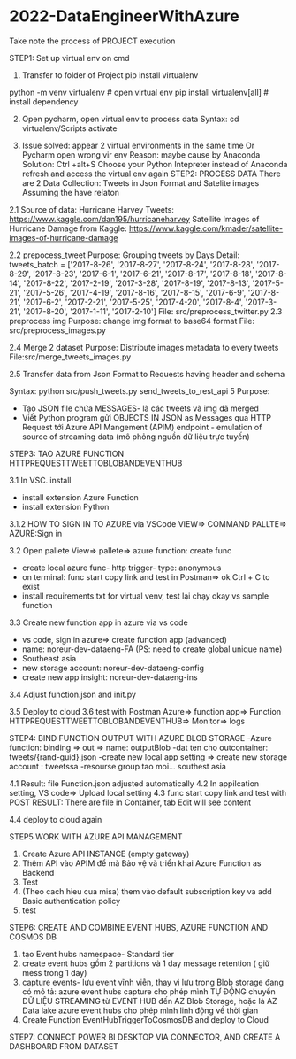 # 2022-DataEngineerWithAzure
Take note the process of PROJECT execution

STEP1: Set up virtual env on cmd
1. Transfer to folder of Project
pip install virtualenv 

python -m venv virtualenv # open virtual env
pip install virtualenv[all] # install dependency

2. Open pycharm, open virtual env to process data
Syntax:
cd virtualenv/Scripts
activate

3. Issue solved: appear 2 virtual environments in the same time Or Pycharm open wrong vir env
Reason: maybe cause by Anaconda
Solution: 
	Ctrl +alt+S
	Choose your Python Intepreter instead of Anaconda
	refresh and access the virtual env again
STEP2: PROCESS DATA
There are 2 Data Collection: Tweets in Json Format and Satelite images
Assuming the have relaton

2.1 Source of data:
Hurricane Harvey Tweets: https://www.kaggle.com/dan195/hurricaneharvey 
Satellite Images of Hurricane Damage from Kaggle: https://www.kaggle.com/kmader/satellite-images-of-hurricane-damage

2.2 prepocess_tweet
Purpose: Grouping tweets by Days
Detail: tweets_batch = ['2017-8-26', '2017-8-27', '2017-8-24', '2017-8-28',
                    '2017-8-29', '2017-8-23', '2017-6-1', '2017-6-21', '2017-8-17',
                    '2017-8-18', '2017-8-14', '2017-8-22', '2017-2-19', '2017-3-28',
                    '2017-8-19', '2017-8-13', '2017-5-21', '2017-5-26', '2017-4-19',
                    '2017-8-16', '2017-8-15', '2017-6-9', '2017-8-21', '2017-6-2',
                    '2017-2-21', '2017-5-25', '2017-4-20', '2017-8-4', '2017-3-21',
                    '2017-8-20', '2017-1-11', '2017-2-10']
File: src/preprocess_twitter.py
2.3 preprocess img
Purpose: change img format to base64 format
File: src/preprocess_images.py

2.4 Merge 2 dataset
Purpose: Distribute images metadata to every tweets
File:src/merge_tweets_images.py

2.5 Transfer data from Json Format to Requests having header and schema

Syntax: python src/push_tweets.py send_tweets_to_rest_api 5
Purpose: 

- Tạo JSON file chứa MESSAGES- là các tweets và img đã merged
- Viết Python program gửi OBJECTS IN JSON as Messages
qua HTTP Request
tới Azure API Mangement (APIM) endpoint - emulation of source of streaming data (mô phỏng nguồn dữ liệu trực tuyến)

STEP3: TAO AZURE FUNCTION HTTPREQUESTTWEETTOBLOBANDEVENTHUB

3.1 In VSC. install 
- install extension Azure Function
- install extension Python

3.1.2 HOW TO SIGN IN TO AZURE via VSCode
VIEW=> COMMAND PALLTE=> AZURE:Sign in

3.2 Open pallete
View=> pallete=> azure function: create func
- create local azure func- http trigger- type: anonymous
- on terminal: func start
copy link and test in Postman=> ok
Ctrl + C to exist
- install requirements.txt for virtual venv, test lại chạy okay vs sample function
 
3.3 Create new function app in azure via vs code
- vs code, sign in azure=> create function app (advanced)
- name: noreur-dev-dataeng-FA (PS: need to create global unique name)
- Southeast asia
- new storage account: noreur-dev-dataeng-config
- create new app insight: noreur-dev-dataeng-ins

3.4 Adjust function.json and init.py

3.5 Deploy to cloud
3.6 test with Postman
Azure=> function app=> Function HTTPREQUESTTWEETTOBLOBANDEVENTHUB=> Monitor=> logs

STEP4: BIND FUNCTION OUTPUT WITH AZURE BLOB STORAGE
-Azure function: binding => out => name: outputBlob
-dat ten cho outcontainer: tweets/{rand-guid}.json
-create new local app setting => create new storage account : tweetssa
-resourse group
tao moi...
southest asia
 
4.1 Result:
file Function.json adjusted automatically
4.2 In appilcation setting, VS code=> Upload local setting
4.3 func start 
copy link and test with POST
RESULT: There are file in Container, tab Edit will see content

4.4 deploy to cloud again

STEP5 WORK WITH AZURE API MANAGEMENT

1. Create Azure API INSTANCE (empty gateway)
2. Thêm API vào APIM để mà Bảo vệ và triển khai Azure Function as Backend
3. Test
4. (Theo cach hieu cua misa) them vào default subscription key va add Basic authentication policy
5. test

STEP6: CREATE AND COMBINE EVENT HUBS, AZURE FUNCTION AND COSMOS DB
1. tạo Event hubs namespace- Standard tier
2. create event hubs
gồm 2 partitions và 1 day message retention ( giữ mess trong 1 day)
3. capture events- lưu event vĩnh viễn, thay vì lưu trong Blob storage đang có
mô tả: azure event hubs capture cho phép mình TỰ ĐỘNG chuyển DỮ LIỆU STREAMING từ EVENT HUB đến AZ Blob Storage, hoặc là AZ Data lake 
azure event hubs cho phép mình linh động về thời gian
4. Create Function EventHubTriggerToCosmosDB and deploy to Cloud

STEP7: CONNECT POWER BI DESKTOP VIA CONNECTOR, AND CREATE A DASHBOARD FROM DATASET
